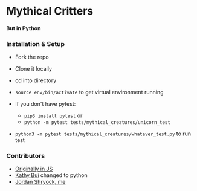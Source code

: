 # Mythical Critters
#### But in Python

### Installation & Setup

* Fork the repo
* Clone it locally
* cd into directory
* `source env/bin/activate` to get virtual environment running
* If you don't have pytest:
  *  `pip3 install pytest` or
  * `python -m pytest tests/mythical_creatures/unicorn_test`

* `python3 -m pytest tests/mythical_creatures/whatever_test.py` to run test

### Contributors

* [Originally in JS](https://github.com/turingschool-examples/javascript-foundations/tree/main/mythical-creatures)
* [Kathy Bui](https://github.com/kathybui732) changed to python
* [Jordan Shryock, me](https://github.com/jordy1611)



